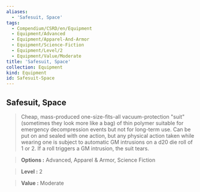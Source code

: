 ```yaml
---
aliases:
  - 'Safesuit, Space'
tags:
  - Compendium/CSRD/en/Equipment
  - Equipment/Advanced
  - Equipment/Apparel-And-Armor
  - Equipment/Science-Fiction
  - Equipment/Level/2
  - Equipment/Value/Moderate
title: 'Safesuit, Space'
collection: Equipment
kind: Equipment
id: Safesuit-Space
---
```

## Safesuit, Space    
    
>Cheap, mass-produced one-size-fits-all vacuum-protection "suit" (sometimes they look more like a bag) of thin polymer suitable for emergency decompression events but not for long-term use. Can be put on and sealed with one action, but any physical action taken while wearing one is subject to automatic GM intrusions on a d20 die roll of 1 or 2. If a roll triggers a GM intrusion, the suit tears.    
> **Options :** Advanced, Apparel & Armor, Science Fiction    
> **Level :** 2    
> **Value :** Moderate
